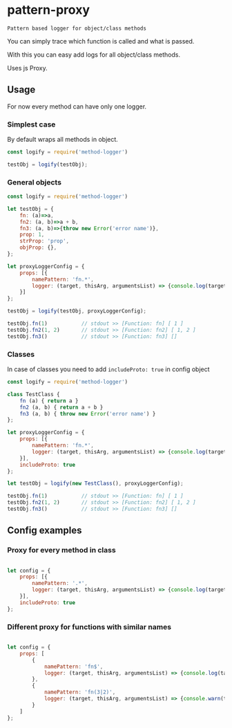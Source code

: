 # pattern-proxy
    Pattern based logger for object/class methods

You can simply trace which function is called and what is passed.

With this you can easy add logs for all object/class methods.

Uses js Proxy.

## Usage

For now every method can have only one logger.

### Simplest case

By default wraps all methods in object.

```js
const logify = require('method-logger')

testObj = logify(testObj);
```



### General objects

```js
const logify = require('method-logger')

let testObj = {
    fn: (a)=>a,
    fn2: (a, b)=>a + b,
    fn3: (a, b)=>{throw new Error('error name')},
    prop: 1,
    strProp: 'prop',
    objProp: {},
};

let proxyLoggerConfig = {
    props: [{
        namePattern: 'fn.*',
        logger: (target, thisArg, argumentsList) => {console.log(target, argumentsList) }
    }]
};

testObj = logify(testObj, proxyLoggerConfig);

testObj.fn(1)           // stdout >> [Function: fn] [ 1 ]
testObj.fn2(1, 2)       // stdout >> [Function: fn2] [ 1, 2 ]
testObj.fn3()           // stdout >> [Function: fn3] []
```

### Classes

In case of classes you need to add `includeProto: true` in config object

```js
const logify = require('method-logger')

class TestClass {
    fn (a) { return a }
    fn2 (a, b) { return a + b }
    fn3 (a, b) { throw new Error('error name') }
};

let proxyLoggerConfig = {
    props: [{
        namePattern: 'fn.*',
        logger: (target, thisArg, argumentsList) => {console.log(target, argumentsList) }
    }],
    includeProto: true
};

let testObj = logify(new TestClass(), proxyLoggerConfig);

testObj.fn(1)           // stdout >> [Function: fn] [ 1 ]
testObj.fn2(1, 2)       // stdout >> [Function: fn2] [ 1, 2 ]
testObj.fn3()           // stdout >> [Function: fn3] []
```

## Config examples

### Proxy for every method in class

```js

let config = {
    props: [{
        namePattern: '.*',
        logger: (target, thisArg, argumentsList) => {console.log(target, argumentsList) }
    }],
    includeProto: true
};
```

### Different proxy for functions with similar names

```js

let config = {
    props: [
        {
            namePattern: 'fn$',
            logger: (target, thisArg, argumentsList) => {console.log(target, argumentsList) }
        },
        {
            namePattern: 'fn(3|2)',
            logger: (target, thisArg, argumentsList) => {console.warn(target, argumentsList) }
        }
    ]
};
```